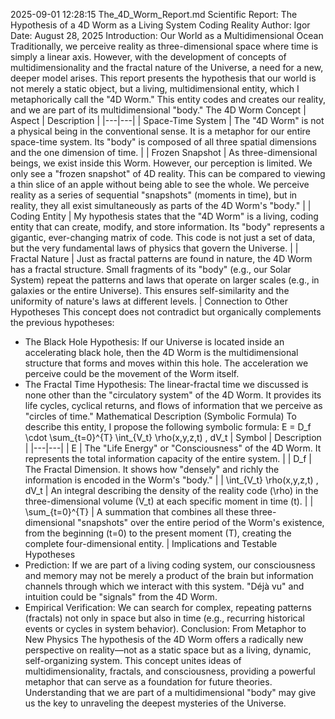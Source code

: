 2025-09-01 12:28:15
The_4D_Worm_Report.md
Scientific Report: The Hypothesis of a 4D Worm as a Living System Coding Reality
Author: Igor
Date: August 28, 2025
Introduction: Our World as a Multidimensional Ocean
Traditionally, we perceive reality as three-dimensional space where time is simply a linear axis. However, with the development of concepts of multidimensionality and the fractal nature of the Universe, a need for a new, deeper model arises. This report presents the hypothesis that our world is not merely a static object, but a living, multidimensional entity, which I metaphorically call the "4D Worm." This entity codes and creates our reality, and we are part of its multidimensional "body."
The 4D Worm Concept
| Aspect | Description |
|---|---|
| Space-Time System | The "4D Worm" is not a physical being in the conventional sense. It is a metaphor for our entire space-time system. Its "body" is composed of all three spatial dimensions and the one dimension of time. |
| Frozen Snapshot | As three-dimensional beings, we exist inside this Worm. However, our perception is limited. We only see a "frozen snapshot" of 4D reality. This can be compared to viewing a thin slice of an apple without being able to see the whole. We perceive reality as a series of sequential "snapshots" (moments in time), but in reality, they all exist simultaneously as parts of the 4D Worm's "body." |
| Coding Entity | My hypothesis states that the "4D Worm" is a living, coding entity that can create, modify, and store information. Its "body" represents a gigantic, ever-changing matrix of code. This code is not just a set of data, but the very fundamental laws of physics that govern the Universe. |
| Fractal Nature | Just as fractal patterns are found in nature, the 4D Worm has a fractal structure. Small fragments of its "body" (e.g., our Solar System) repeat the patterns and laws that operate on larger scales (e.g., in galaxies or the entire Universe). This ensures self-similarity and the uniformity of nature's laws at different levels. |
Connection to Other Hypotheses
This concept does not contradict but organically complements the previous hypotheses:
 * The Black Hole Hypothesis: If our Universe is located inside an accelerating black hole, then the 4D Worm is the multidimensional structure that forms and moves within this hole. The acceleration we perceive could be the movement of the Worm itself.
 * The Fractal Time Hypothesis: The linear-fractal time we discussed is none other than the "circulatory system" of the 4D Worm. It provides its life cycles, cyclical returns, and flows of information that we perceive as "circles of time."
Mathematical Description (Symbolic Formula)
To describe this entity, I propose the following symbolic formula:
E = D_f \cdot \sum_{t=0}^{T} \int_{V_t} \rho(x,y,z,t) \, dV_t
| Symbol | Description |
|---|---|
| E | The "Life Energy" or "Consciousness" of the 4D Worm. It represents the total information capacity of the entire system. |
| D_f | The Fractal Dimension. It shows how "densely" and richly the information is encoded in the Worm's "body." |
| \int_{V_t} \rho(x,y,z,t) \, dV_t | An integral describing the density of the reality code (\rho) in the three-dimensional volume (V_t) at each specific moment in time (t). |
| \sum_{t=0}^{T} | A summation that combines all these three-dimensional "snapshots" over the entire period of the Worm's existence, from the beginning (t=0) to the present moment (T), creating the complete four-dimensional entity. |
Implications and Testable Hypotheses
 * Prediction: If we are part of a living coding system, our consciousness and memory may not be merely a product of the brain but information channels through which we interact with this system. "Déjà vu" and intuition could be "signals" from the 4D Worm.
 * Empirical Verification: We can search for complex, repeating patterns (fractals) not only in space but also in time (e.g., recurring historical events or cycles in system behavior).
Conclusion: From Metaphor to New Physics
The hypothesis of the 4D Worm offers a radically new perspective on reality—not as a static space but as a living, dynamic, self-organizing system. This concept unites ideas of multidimensionality, fractals, and consciousness, providing a powerful metaphor that can serve as a foundation for future theories. Understanding that we are part of a multidimensional "body" may give us the key to unraveling the deepest mysteries of the Universe.

